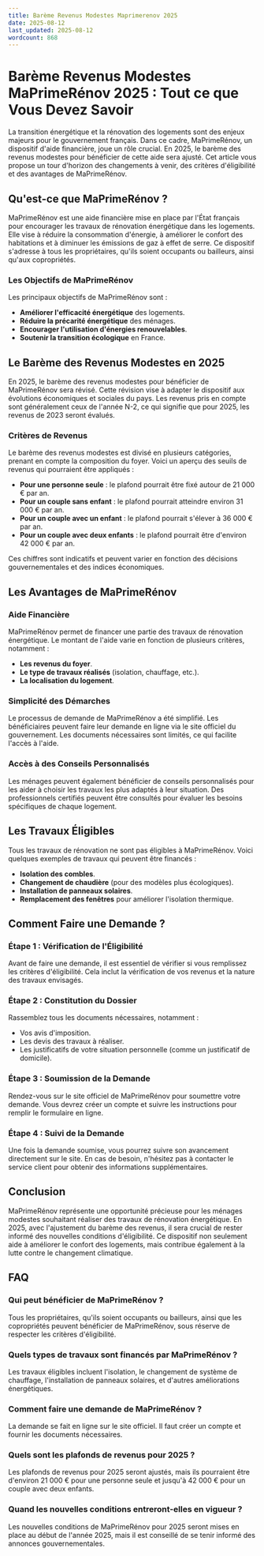 ```yaml
---
title: Barème Revenus Modestes Maprimerenov 2025
date: 2025-08-12
last_updated: 2025-08-12
wordcount: 868
---
```


# Barème Revenus Modestes MaPrimeRénov 2025 : Tout ce que Vous Devez Savoir

La transition énergétique et la rénovation des logements sont des enjeux majeurs pour le gouvernement français. Dans ce cadre, MaPrimeRénov, un dispositif d'aide financière, joue un rôle crucial. En 2025, le barème des revenus modestes pour bénéficier de cette aide sera ajusté. Cet article vous propose un tour d'horizon des changements à venir, des critères d'éligibilité et des avantages de MaPrimeRénov.

## Qu'est-ce que MaPrimeRénov ?

MaPrimeRénov est une aide financière mise en place par l'État français pour encourager les travaux de rénovation énergétique dans les logements. Elle vise à réduire la consommation d'énergie, à améliorer le confort des habitations et à diminuer les émissions de gaz à effet de serre. Ce dispositif s'adresse à tous les propriétaires, qu'ils soient occupants ou bailleurs, ainsi qu'aux copropriétés.

### Les Objectifs de MaPrimeRénov

Les principaux objectifs de MaPrimeRénov sont :

- **Améliorer l'efficacité énergétique** des logements.
- **Réduire la précarité énergétique** des ménages.
- **Encourager l'utilisation d'énergies renouvelables**.
- **Soutenir la transition écologique** en France.

## Le Barème des Revenus Modestes en 2025

En 2025, le barème des revenus modestes pour bénéficier de MaPrimeRénov sera révisé. Cette révision vise à adapter le dispositif aux évolutions économiques et sociales du pays. Les revenus pris en compte sont généralement ceux de l'année N-2, ce qui signifie que pour 2025, les revenus de 2023 seront évalués.

### Critères de Revenus

Le barème des revenus modestes est divisé en plusieurs catégories, prenant en compte la composition du foyer. Voici un aperçu des seuils de revenus qui pourraient être appliqués :

- **Pour une personne seule** : le plafond pourrait être fixé autour de 21 000 € par an.
- **Pour un couple sans enfant** : le plafond pourrait atteindre environ 31 000 € par an.
- **Pour un couple avec un enfant** : le plafond pourrait s'élever à 36 000 € par an.
- **Pour un couple avec deux enfants** : le plafond pourrait être d'environ 42 000 € par an.

Ces chiffres sont indicatifs et peuvent varier en fonction des décisions gouvernementales et des indices économiques.

## Les Avantages de MaPrimeRénov

### Aide Financière

MaPrimeRénov permet de financer une partie des travaux de rénovation énergétique. Le montant de l'aide varie en fonction de plusieurs critères, notamment :

- **Les revenus du foyer**.
- **Le type de travaux réalisés** (isolation, chauffage, etc.).
- **La localisation du logement**.

### Simplicité des Démarches

Le processus de demande de MaPrimeRénov a été simplifié. Les bénéficiaires peuvent faire leur demande en ligne via le site officiel du gouvernement. Les documents nécessaires sont limités, ce qui facilite l'accès à l'aide.

### Accès à des Conseils Personnalisés

Les ménages peuvent également bénéficier de conseils personnalisés pour les aider à choisir les travaux les plus adaptés à leur situation. Des professionnels certifiés peuvent être consultés pour évaluer les besoins spécifiques de chaque logement.

## Les Travaux Éligibles

Tous les travaux de rénovation ne sont pas éligibles à MaPrimeRénov. Voici quelques exemples de travaux qui peuvent être financés :

- **Isolation des combles**.
- **Changement de chaudière** (pour des modèles plus écologiques).
- **Installation de panneaux solaires**.
- **Remplacement des fenêtres** pour améliorer l'isolation thermique.

## Comment Faire une Demande ?

### Étape 1 : Vérification de l'Éligibilité

Avant de faire une demande, il est essentiel de vérifier si vous remplissez les critères d'éligibilité. Cela inclut la vérification de vos revenus et la nature des travaux envisagés.

### Étape 2 : Constitution du Dossier

Rassemblez tous les documents nécessaires, notamment :

- Vos avis d'imposition.
- Les devis des travaux à réaliser.
- Les justificatifs de votre situation personnelle (comme un justificatif de domicile).

### Étape 3 : Soumission de la Demande

Rendez-vous sur le site officiel de MaPrimeRénov pour soumettre votre demande. Vous devrez créer un compte et suivre les instructions pour remplir le formulaire en ligne.

### Étape 4 : Suivi de la Demande

Une fois la demande soumise, vous pourrez suivre son avancement directement sur le site. En cas de besoin, n'hésitez pas à contacter le service client pour obtenir des informations supplémentaires.

## Conclusion

MaPrimeRénov représente une opportunité précieuse pour les ménages modestes souhaitant réaliser des travaux de rénovation énergétique. En 2025, avec l'ajustement du barème des revenus, il sera crucial de rester informé des nouvelles conditions d'éligibilité. Ce dispositif non seulement aide à améliorer le confort des logements, mais contribue également à la lutte contre le changement climatique.

## FAQ

### Qui peut bénéficier de MaPrimeRénov ?

Tous les propriétaires, qu'ils soient occupants ou bailleurs, ainsi que les copropriétés peuvent bénéficier de MaPrimeRénov, sous réserve de respecter les critères d'éligibilité.

### Quels types de travaux sont financés par MaPrimeRénov ?

Les travaux éligibles incluent l'isolation, le changement de système de chauffage, l'installation de panneaux solaires, et d'autres améliorations énergétiques.

### Comment faire une demande de MaPrimeRénov ?

La demande se fait en ligne sur le site officiel. Il faut créer un compte et fournir les documents nécessaires.

### Quels sont les plafonds de revenus pour 2025 ?

Les plafonds de revenus pour 2025 seront ajustés, mais ils pourraient être d'environ 21 000 € pour une personne seule et jusqu'à 42 000 € pour un couple avec deux enfants.

### Quand les nouvelles conditions entreront-elles en vigueur ?

Les nouvelles conditions de MaPrimeRénov pour 2025 seront mises en place au début de l'année 2025, mais il est conseillé de se tenir informé des annonces gouvernementales.